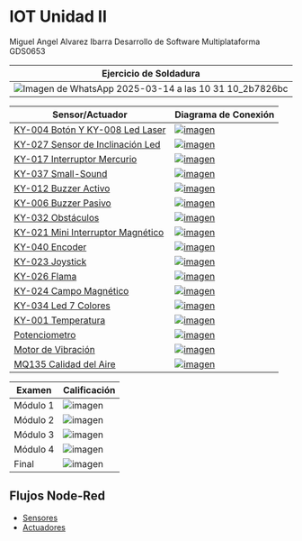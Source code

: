 # IOT Unidad II
Miguel Angel Alvarez Ibarra
Desarrollo de Software Multiplataforma
GDS0653

| Ejercicio de Soldadura |
|-------------|
|![Imagen de WhatsApp 2025-03-14 a las 10 31 10_2b7826bc](https://github.com/user-attachments/assets/7c997398-b517-41b1-972c-55d81ea5277f)|

| Sensor/Actuador |Diagrama de Conexión|
|-------------|-------------|
|[KY-004 Botón Y KY-008 Led Laser](https://drive.google.com/file/d/1xSZuiO0Q1uf3mqa-BP9F3-K82D-wRQQZ/view?usp=drive_link)|[![imagen](https://github.com/user-attachments/assets/b8069fab-0bb5-4c4f-8c38-2818cfbb6a5a)](https://app.cirkitdesigner.com/project/bb6bf2d9-9a7d-45fb-b351-6c83b7f5c121)|
|[KY-027 Sensor de Inclinación Led](https://drive.google.com/file/d/1w_y73M9YjxP9VsySs2qAI7OBWcKLdHoH/view?usp=drive_link)|[![imagen](https://github.com/user-attachments/assets/0043a010-b29b-4d6b-a383-b0c00531949f)](https://app.cirkitdesigner.com/project/73b22433-27b8-4678-ba75-cc712300fd9c)|
|[KY-017 Interruptor Mercurio](https://drive.google.com/file/d/1hlHY_XVGtb1hIHJxzp8pslqO_Zu5zCxu/view?usp=drive_link)|[![imagen](https://github.com/user-attachments/assets/5f541f4c-d084-45fe-890c-c6a257b416c3)](https://app.cirkitdesigner.com/project/a670e1f7-8a83-49b8-8e5b-9d4a8f4e6951)|
|[KY-037 Small-Sound](https://drive.google.com/file/d/1Yr0lZBUttJ9fpL2NzkTfBl0mlH_u8yIB/view?usp=sharing)|[![imagen](https://github.com/user-attachments/assets/31a80a3e-104a-4f9d-b3d2-aa4337d6604f)](https://app.cirkitdesigner.com/project/157e1636-7a2c-4813-889e-552c1ac93256)|
|[KY-012 Buzzer Activo](https://drive.google.com/file/d/1ArRJlelQxph1OuEG_oDI_Q6f3Em-UwHY/view?usp=sharing)|[![imagen](https://github.com/user-attachments/assets/6b3ff1ac-37ed-434e-b588-a83b58e70064)](https://app.cirkitdesigner.com/project/a521f5fb-c66a-461c-8cc6-cdf88f5e7d2c)|
|[KY-006 Buzzer Pasivo](https://drive.google.com/file/d/1G8mLAJ4FcUom3GwScfCct8L7plbibjec/view?usp=drive_link)|[![imagen](https://github.com/user-attachments/assets/b2036efc-97f1-4fd7-bbc3-407393f02c65)](https://app.cirkitdesigner.com/project/6d414933-5a8c-4abc-8745-97b31a0b95ed)|
|[KY-032 Obstáculos](https://drive.google.com/file/d/1Ge9pgI2Kx9-DmPNFGuPzCQA1GoHFelki/view?usp=drive_link)|[![imagen](https://github.com/user-attachments/assets/f9c78456-5637-4198-b56d-ac9ce01a060e)](https://app.cirkitdesigner.com/project/dade1ed8-29d9-4986-b79f-3d6a5e2724ff)|
|[KY-021 Mini Interruptor Magnético](https://drive.google.com/file/d/1h-u6TqJp2Nsv0h3eyX3rUmagadqNzOKs/view?usp=drive_link)|[![imagen](https://github.com/user-attachments/assets/6016846e-8dac-4b06-8ea3-acf6f8b818d8)](https://app.cirkitdesigner.com/project/baa7a8f8-3b96-42fe-b128-4a0f131691ed)|
|[KY-040 Encoder](https://drive.google.com/file/d/1e5aOU3olLSaNOA3fnzM2cyeJ-rUvl5Gt/view?usp=drive_link)|[![imagen](https://github.com/user-attachments/assets/40531526-b697-411b-a70a-2e4343f0ae6f)](https://app.cirkitdesigner.com/project/0268a776-75cd-4b1f-902f-8ff0fa073abc)|
|[KY-023 Joystick](https://drive.google.com/file/d/1kyyf0VEsXAPwt9Fsom4rph0-Wg8OTTv1/view?usp=drive_link)|[![imagen](https://github.com/user-attachments/assets/a247b3ea-4813-4207-ae71-cadb0a1c5698)](https://app.cirkitdesigner.com/project/141b0de3-5173-451c-b7c2-c56864f75156)|
|[KY-026 Flama](https://drive.google.com/file/d/13ONeycRmYTgK1_ok4tVpJabHAadOpEFB/view?usp=drive_link)|[![imagen](https://github.com/user-attachments/assets/e440f476-73cf-4e33-b517-37ab5acd31ec)](https://app.cirkitdesigner.com/project/c76b8a46-1c90-4461-bcc4-1a7327f26916)|
|[KY-024 Campo Magnético](https://drive.google.com/file/d/133FUtXKJ1nNASRjLWe6eG5Zgb1ZOLyv3/view?usp=drive_link)|[![imagen](https://github.com/user-attachments/assets/67c4fc62-036e-49b0-ab68-f9d3551c5f12)](https://app.cirkitdesigner.com/project/a712899d-3b50-4aa3-8837-4bec7b5578a1)|
|[KY-034 Led 7 Colores](https://drive.google.com/file/d/17_w0YxP9Xi82TLBa7Q5FZx0edy8-hYqq/view?usp=drive_link)|[![imagen](https://github.com/user-attachments/assets/a80d1004-b358-4d96-a8c5-74a2f1f84714)](https://app.cirkitdesigner.com/project/61a67f8b-80ca-4049-b9ed-a4279db3da01)|
|[KY-001 Temperatura](https://drive.google.com/file/d/1vxObSQYXTkZ57RCaiwwwdHIPyo0wePM7/view?usp=drive_link)|[![imagen](https://github.com/user-attachments/assets/d5622a36-8da3-44f4-8de2-bb75a3ee9c88)](https://app.cirkitdesigner.com/project/33585839-d3ab-40af-891a-3cff15c6d510)|
|[Potenciometro](https://drive.google.com/file/d/1x0j2y1Sdsb_hi475HiIt-1okcrQNBmYN/view?usp=drive_link)|[![imagen](https://github.com/user-attachments/assets/3ea4b3ba-5502-4a07-a4ae-6c517c8b4401)](https://app.cirkitdesigner.com/project/5c967f55-252b-49a5-aeb9-6b13dd9e03b0)|
|[Motor de Vibración](https://drive.google.com/file/d/1nzID9OgV7B9G71rrkNb8-vsSQUN8DVHn/view?usp=drive_link)|[![imagen](https://github.com/user-attachments/assets/5397d606-4b62-48c4-802e-48fa3a69bcba)](https://app.cirkitdesigner.com/project/141b0de3-5173-451c-b7c2-c56864f75156)|
|[MQ135 Calidad del Aire](https://drive.google.com/file/d/1MEYLgObmD-QDiLCzasdVWOQC0zRFWFmS/view?usp=drive_link)|[![imagen](https://github.com/user-attachments/assets/faf328ee-0f7c-48e9-b0a6-8f7218849240)](https://app.cirkitdesigner.com/project/005804f4-d2b4-4077-b144-09514aaaba6b)|

| Examen |Calificación|
|-------------|-------------|
|Módulo 1|![imagen](https://github.com/user-attachments/assets/5995e73e-af1b-4b05-ab30-fdcae6504a33)|
|Módulo 2|![imagen](https://github.com/user-attachments/assets/94f35e13-8440-448d-909e-da886e00930d)|
|Módulo 3|![imagen](https://github.com/user-attachments/assets/7c77eecf-0e0d-48c8-b550-ab7efd30df66)|
|Módulo 4|![imagen](https://github.com/user-attachments/assets/1f5de0e9-1839-47fb-ba90-3838cfb17fbf)|
|Final|![imagen](https://github.com/user-attachments/assets/76709188-09aa-4f18-97a5-289cd1911672)|

## Flujos Node-Red
- [Sensores](https://github.com/MiguelAlvarezIbarraUTNG/IOT-Unidad-II/blob/main/flowSensor.json)
- [Actuadores](https://github.com/MiguelAlvarezIbarraUTNG/IOT-Unidad-II/blob/main/flowActuador.json)
